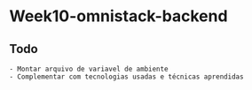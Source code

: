 # Week10-omnistack-backend



## Todo 
    - Montar arquivo de variavel de ambiente  
    - Complementar com tecnologias usadas e técnicas aprendidas
